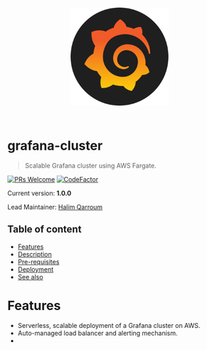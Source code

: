 <br />
<p align="center">
  <img width="220" src="assets/icon.png" />
</p>
<br />

# grafana-cluster
> Scalable Grafana cluster using AWS Fargate.

[![PRs Welcome](https://img.shields.io/badge/PRs-welcome-brightgreen.svg?style=flat-square)](contributing.md)
[![CodeFactor](https://www.codefactor.io/repository/github/hqarroum/just-in-time-registration/badge)](https://www.codefactor.io/repository/github/hqarroum/just-in-time-registration)

Current version: **1.0.0**

Lead Maintainer: [Halim Qarroum](mailto:hqm.post@gmail.com)


## Table of content

 - [Features](#features)
 - [Description](#description)
 - [Pre-requisites](#pre-requisites)
 - [Deployment](#deployment)
 - [See also](#see-also)
 
# Features

 - Serverless, scalable deployment of a Grafana cluster on AWS.
 - Auto-managed load balancer and alerting mechanism.
 - 
